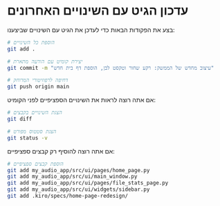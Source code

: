 # עדכון הגיט עם השינויים האחרונים

בצע את הפקודות הבאות כדי לעדכן את הגיט עם השינויים שביצענו:

```bash
# הוספת כל השינויים
git add .

# יצירת קומיט עם הודעה מתארת
git commit -m "עיצוב מחדש של הממשק: רקע שחור וטקסט לבן, הוספת דף בית חדש"

# דחיפה לרפוזיטורי המרוחק
git push origin main
```

אם אתה רוצה לראות את השינויים הספציפיים לפני הקומיט:

```bash
# הצגת השינויים בקבצים
git diff

# הצגת סטטוס מפורט
git status -v
```

אם אתה רוצה להוסיף רק קבצים ספציפיים:

```bash
# הוספת קבצים ספציפיים
git add my_audio_app/src/ui/pages/home_page.py
git add my_audio_app/src/ui/main_window.py
git add my_audio_app/src/ui/pages/file_stats_page.py
git add my_audio_app/src/ui/widgets/sidebar.py
git add .kiro/specs/home-page-redesign/
```